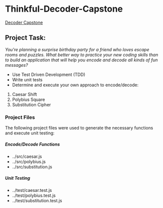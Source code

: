 # Thinkful-Decoder-Capstone
[Decoder Capstone](https://nr-papaya.github.io/Thinkful-Decoder-Capstone/)
## Project Task:
*You're planning a surprise birthday party for a friend who loves escape rooms and puzzles. What better way to practice your new coding skills than to build an application that will help you encode and decode all kinds of fun messages?*
- Use Test Driven Development (TDD)
- Write unit tests
- Determine and execute your own approach to encode/decode:
1. Caesar Shift
2. Polybius Square
3. Substitution Cipher


### Project Files
The following project files were used to generate the necessary functions and execute unit testing:
##### Encode/Decode Functions
- ../src/caesar.js
- ../src/polybius.js
- ../src/substitution.js
##### Unit Testing
- ../test/caesar.test.js
- ../test/polybius.test.js
- ../test/substitution.test.js
